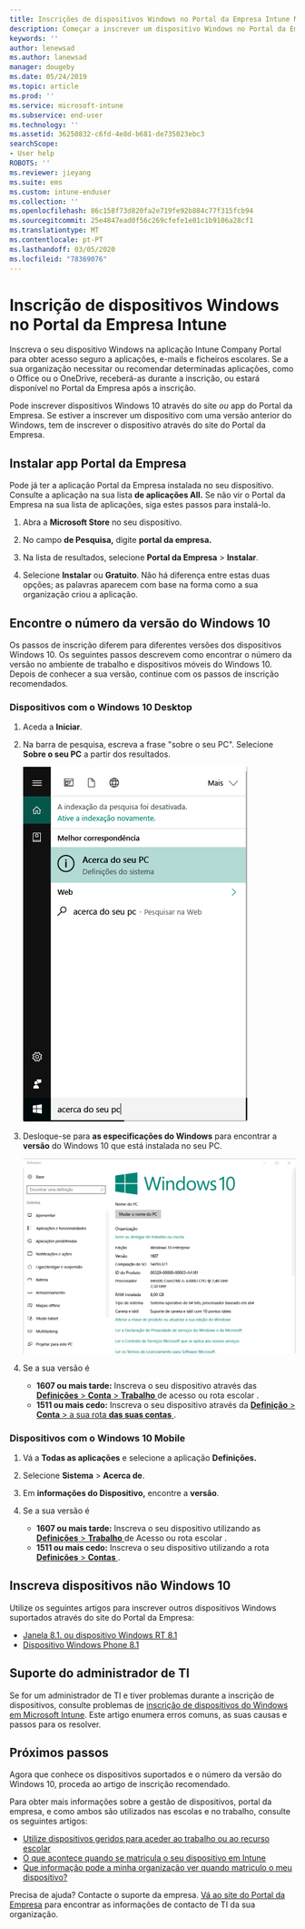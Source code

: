 ```yaml
---
title: Inscrições de dispositivos Windows no Portal da Empresa Intune Microsoft Docs
description: Começar a inscrever um dispositivo Windows no Portal da Empresa
keywords: ''
author: lenewsad
ms.author: lanewsad
manager: dougeby
ms.date: 05/24/2019
ms.topic: article
ms.prod: ''
ms.service: microsoft-intune
ms.subservice: end-user
ms.technology: ''
ms.assetid: 36250832-c6fd-4e8d-b681-de735023ebc3
searchScope:
- User help
ROBOTS: ''
ms.reviewer: jieyang
ms.suite: ems
ms.custom: intune-enduser
ms.collection: ''
ms.openlocfilehash: 86c158f73d820fa2e719fe92b884c77f315fcb94
ms.sourcegitcommit: 25e4847ead0f56c269cfefe1e01c1b9106a28cf1
ms.translationtype: MT
ms.contentlocale: pt-PT
ms.lasthandoff: 03/05/2020
ms.locfileid: "78369076"
---
```

# <a name="windows-device-enrollment-in-intune-company-portal"></a>Inscrição de dispositivos Windows no Portal da Empresa Intune  

Inscreva o seu dispositivo Windows na aplicação Intune Company Portal para obter acesso seguro a aplicações, e-mails e ficheiros escolares. Se a sua organização necessitar ou recomendar determinadas aplicações, como o Office ou o OneDrive, receberá-as durante a inscrição, ou estará disponível no Portal da Empresa após a inscrição.  

Pode inscrever dispositivos Windows 10 através do site *ou* app do Portal da Empresa. Se estiver a inscrever um dispositivo com uma versão anterior do Windows, tem de inscrever o dispositivo através do site do Portal da Empresa.  

## <a name="install-company-portal-app"></a>Instalar app Portal da Empresa  
Pode já ter a aplicação Portal da Empresa instalada no seu dispositivo. Consulte a aplicação na sua lista __de aplicações All.__  Se não vir o Portal da Empresa na sua lista de aplicações, siga estes passos para instalá-lo.  

1. Abra a **Microsoft Store** no seu dispositivo.

2. No campo **de Pesquisa,** digite **portal da empresa.**

3. Na lista de resultados, selecione **Portal da Empresa** > **Instalar**.

4. Selecione **Instalar** ou **Gratuito**. Não há diferença entre estas duas opções; as palavras aparecem com base na forma como a sua organização criou a aplicação.  

## <a name="find-windows-10-version-number"></a>Encontre o número da versão do Windows 10  
Os passos de inscrição diferem para diferentes versões dos dispositivos Windows 10. Os seguintes passos descrevem como encontrar o número da versão no ambiente de trabalho e dispositivos móveis do Windows 10. Depois de conhecer a sua versão, continue com os passos de inscrição recomendados.  

### <a name="windows-10-desktop-devices"></a>Dispositivos com o Windows 10 Desktop  

1. Aceda a **Iniciar**.

2. Na barra de pesquisa, escreva a frase "sobre o seu PC". Selecione __Sobre o seu PC__ a partir dos resultados.  


   ![definições de pesquisa para Sobre o seu PC](media/searching_for_about_your_pc.png)  

3. Desloque-se para **as especificações do Windows** para encontrar a **versão** do Windows 10 que está instalada no seu PC.  


   ![Sobre o Seu PC com o Windows 10](media/settings_about_pc.png)  

4. Se a sua versão é  

    * __1607 ou mais tarde:__ Inscreva o seu dispositivo através das [ **Definições** > **Conta** > **Trabalho** ](enroll-windows-10-device.md#enroll-windows-10-version-1607-and-later-device)de acesso ou rota escolar .   
    * __1511 ou mais cedo:__ Inscreva o seu dispositivo através da [ **Definição** > **Conta** > a sua rota **das suas contas** ](enroll-windows-10-device.md#enroll-windows-10-version-1511-and-earlier-device).  

### <a name="windows-10-mobile-devices"></a>Dispositivos com o Windows 10 Mobile

1. Vá a __Todas as aplicações__ e selecione a aplicação __Definições.__
2. Selecione __Sistema__ > __Acerca de__.
3. Em __informações do Dispositivo,__ encontre a __versão__.  
4. Se a sua versão é  

    * __1607 ou mais tarde:__ Inscreva o seu dispositivo utilizando as [ **Definições** > **Trabalho** ](enroll-windows-10-device.md#enroll-windows-10-version-1607-and-later-device)de Acesso ou rota escolar .   
    * __1511 ou mais cedo:__ Inscreva o seu dispositivo utilizando a rota [ **Definições** > **Contas** ](enroll-windows-10-device.md#enroll-windows-10-version-1511-and-earlier-device).  

## <a name="enroll-non-windows-10-devices"></a>Inscreva dispositivos não Windows 10  
Utilize os seguintes artigos para inscrever outros dispositivos Windows suportados através do site do Portal da Empresa:   
* [Janela 8.1. ou dispositivo Windows RT 8.1](enroll-your-W81-or-rt81-windows.md)  
* [Dispositivo Windows Phone 8.1](enroll-your-wp81-windows.md)    

## <a name="it-administrator-support"></a>Suporte do administrador de TI  
Se for um administrador de TI e tiver problemas durante a inscrição de dispositivos, consulte problemas de [inscrição de dispositivos do Windows em Microsoft Intune](https://support.microsoft.com/help/4469913). Este artigo enumera erros comuns, as suas causas e passos para os resolver.  

## <a name="next-steps"></a>Próximos passos  
Agora que conhece os dispositivos suportados e o número da versão do Windows 10, proceda ao artigo de inscrição recomendado.  
 
Para obter mais informações sobre a gestão de dispositivos, portal da empresa, e como ambos são utilizados nas escolas e no trabalho, consulte os seguintes artigos:  
* [Utilize dispositivos geridos para aceder ao trabalho ou ao recurso escolar](use-managed-devices-to-get-work-done.md)  
* [O que acontece quando se matricula o seu dispositivo em Intune](what-happens-if-you-install-the-company-portal-app-and-enroll-your-device-in-intune-windows.md)  
* [Que informação pode a minha organização ver quando matriculo o meu dispositivo?](what-info-can-your-company-see-when-you-enroll-your-device-in-intune.md)  

Precisa de ajuda? Contacte o suporte da empresa. [Vá ao site do Portal da Empresa](https://go.microsoft.com/fwlink/?linkid=2010980) para encontrar as informações de contacto de TI da sua organização.  
